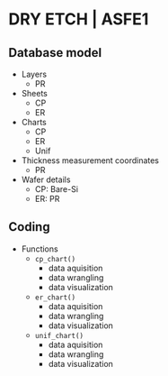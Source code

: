 # DRY ETCH | ASFE1
## Database model
* Layers
	- PR
* Sheets
	- CP
	- ER
* Charts
	- CP
	- ER
	- Unif
* Thickness measurement coordinates
	- PR
* Wafer details
	- CP: Bare-Si
	- ER: PR

## Coding
* Functions
	- `cp_chart()`
		+ data aquisition
		+ data wrangling
		+ data visualization
	- `er_chart()`
		+ data aquisition
		+ data wrangling
		+ data visualization
	- `unif_chart()`
		+ data aquisition
		+ data wrangling
		+ data visualization
